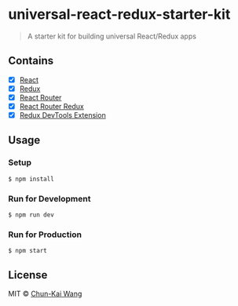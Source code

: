 # universal-react-redux-starter-kit

> A starter kit for building universal React/Redux apps

## Contains

- [x] [React](https://facebook.github.io/react/)
- [x] [Redux](https://github.com/reactjs/redux)
- [x] [React Router](https://github.com/reactjs/react-router)
- [x] [React Router Redux](https://github.com/reactjs/react-router-redux)
- [x] [Redux DevTools Extension](https://github.com/zalmoxisus/redux-devtools-extension)

## Usage

### Setup

```
$ npm install
```

### Run for Development

```
$ npm run dev
```

### Run for Production

```
$ npm start
```

## License

MIT © [Chun-Kai Wang](https://github.com/chunkai1312)
